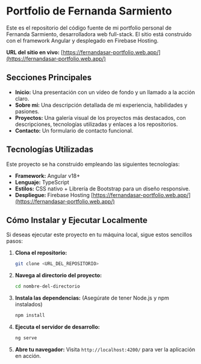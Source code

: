 # Portfolio de Fernanda Sarmiento

Este es el repositorio del código fuente de mi portfolio personal de Fernanda Sarmiento, desarrolladora web full-stack. El sitio está construido con el framework Angular y desplegado en Firebase Hosting.

**URL del sitio en vivo:** [https://fernandasar-portfolio.web.app/](https://fernandasar-portfolio.web.app/)

## Secciones Principales

*   **Inicio:** Una presentación con un vídeo de fondo y un llamado a la acción claro.
*   **Sobre mí:** Una descripción detallada de mi experiencia, habilidades y pasiones.
*   **Proyectos:** Una galería visual de los proyectos más destacados, con descripciones, tecnologías utilizadas y enlaces a los repositorios.
*   **Contacto:** Un formulario de contacto funcional.

## Tecnologías Utilizadas

Este proyecto se ha construido empleando las siguientes tecnologías:

*   **Framework:** Angular v18+
*   **Lenguaje:** TypeScript
*   **Estilos:** CSS nativo + Librería de Bootstrap para un diseño responsive.
*   **Despliegue:** Firebase Hosting [https://fernandasar-portfolio.web.app/](https://fernandasar-portfolio.web.app/)

## Cómo Instalar y Ejecutar Localmente

Si deseas ejecutar este proyecto en tu máquina local, sigue estos sencillos pasos:

1.  **Clona el repositorio:**
    ```bash
    git clone <URL_DEL_REPOSITORIO>
    ```

2.  **Navega al directorio del proyecto:**
    ```bash
    cd nombre-del-directorio
    ```

3.  **Instala las dependencias:**
    (Asegúrate de tener Node.js y npm instalados)
    ```bash
    npm install
    ```

4.  **Ejecuta el servidor de desarrollo:**
    ```bash
    ng serve
    ```

5.  **Abre tu navegador:**
    Visita `http://localhost:4200/` para ver la aplicación en acción.
